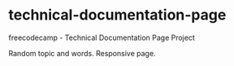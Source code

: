 # technical-documentation-page
freecodecamp - Technical Documentation Page Project

Random topic and words.
Responsive page.

